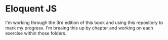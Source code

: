 <h1>Eloquent JS</h1>

<p>I'm working through the 3rd edition of this book and using this repository to mark my progress. I'm breaing this up by chapter and working on each exercise within those folders.</p>
